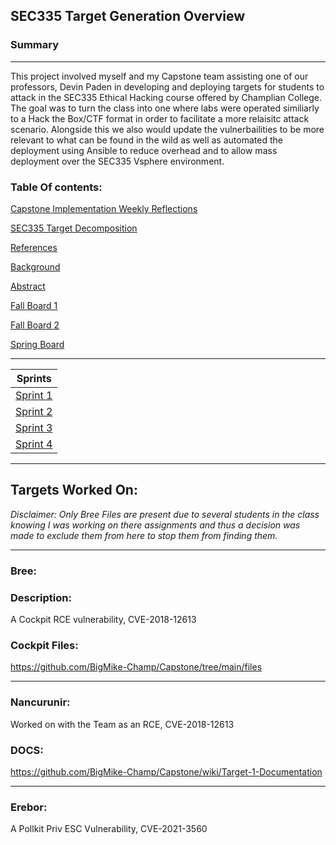 ## SEC335 Target Generation Overview

### Summary
***
This project involved myself and my Capstone team assisting one of our professors, Devin Paden in developing and deploying targets for students to attack in the SEC335 Ethical Hacking course offered by Champlian College. The goal was to turn the class into one where labs were operated similiarly to a Hack the Box/CTF format in order to facilitate a more relaisitc attack scenario. Alongside this we also would update the vulnerbailities to be more relevant to what can be found in the wild as well as automated the deployment using Ansible to reduce overhead and to allow mass deployment over the SEC335 Vsphere environment.

### Table Of contents:

[Capstone Implementation Weekly Reflections](https://github.com/BigMike-Champ/Capstone/wiki/Capstone-Implementation-Weekly-Reflections)

[SEC335 Target Decomposition](https://github.com/BigMike-Champ/Capstone/wiki/SEC335-Target-Decomposition)

[References](https://github.com/BigMike-Champ/Capstone/wiki/References)

[Background](https://github.com/BigMike-Champ/Capstone/wiki/Background-and-History)

[Abstract](https://github.com/BigMike-Champ/Capstone/wiki/Abstract%2C-Problem%2C-and-Purpose)

[Fall Board 1](https://github.com/BigMike-Champ/Capstone/projects/1)

[Fall Board 2](https://github.com/BigMike-Champ/Capstone/projects/2)

[Spring Board](https://github.com/BigMike-Champ/Capstone/projects/3)

***
| Sprints    | 
| ----------- | 
| [Sprint 1](https://github.com/BigMike-Champ/Capstone/wiki/Sprint-1) | 
| [Sprint 2](https://github.com/BigMike-Champ/Capstone/wiki/Sprint-2) | 
| [Sprint 3](https://github.com/BigMike-Champ/Capstone/wiki/Sprint-3) |
| [Sprint 4](https://github.com/BigMike-Champ/Capstone/wiki/Sprint-4) |

***
## Targets Worked On:

*Disclaimer: Only Bree Files are present due to several students in the class knowing I was working on there assignments and thus a decision was made to exclude them from here to stop them from finding them.*
***
### Bree:

### Description:

A Cockpit RCE vulnerability, CVE-2018-12613

### Cockpit Files:

https://github.com/BigMike-Champ/Capstone/tree/main/files

***

### Nancurunir:

Worked on with the Team as an RCE, CVE-2018-12613

### DOCS:

https://github.com/BigMike-Champ/Capstone/wiki/Target-1-Documentation

***
### Erebor:

A Pollkit Priv ESC Vulnerability, CVE-2021-3560 
